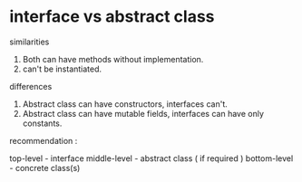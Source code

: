 

interface vs abstract class
============================

similarities

1. Both can have methods without implementation.
2. can't be instantiated.

differences

1. Abstract class can have constructors, interfaces can't.
2. Abstract class can have mutable fields, interfaces can have only constants.

recommendation :

top-level - interface
middle-level - abstract class ( if required )
bottom-level - concrete class(s)


